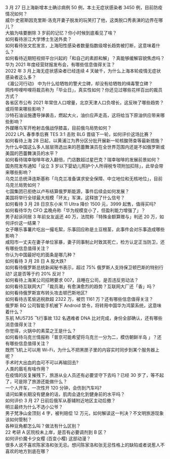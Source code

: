 3 月 27 日上海新增本土确诊病例 50 例，本土无症状感染者 3450 例，目前防疫情况如何？  
威尔·史密斯因克里斯·洛克开妻子脱发的玩笑打了他，这类脱口秀表演的边界在哪儿？  
大脑为啥要删除 3 岁前的记忆？你小时候到底看见了啥？  
如何看待浙江大学博士生送外卖？  
如何看待张文宏发言，上海阳性感染者数量指数级增长趋势被打断，这意味着什么？  
如何看待近期短视频平台兴起的「和自己的素颜和解」？真能够缓解容貌焦虑吗？  
华为 2021 年度经营财报发布会，有哪些信息值得关注？  
2022 年 3 月上海无症状感染者已经连续 4 天破千，为什么上海本轮疫情无症状感染者这么多？  
《湄公河行动》 中为什么给牺牲的警犬立碑，却没有给牺牲的缉毒警立碑？  
网传哔哩哔哩将裁员称为「毕业日」，真实性如何？你还见过哪些花样百出的裁员方式？  
各省区市公布 2021 年常住人口增量，北京天津人口负增长，这反映了哪些趋势？或将带来哪些影响？  
沙特石油设施遭导弹袭击，燃起大火，油价应声走高，这将给当下原油供应带来哪些影响？  
外媒曝乌军开枪射击俄战俘膝盖，目前俄乌局势如何？  
2022 LPL 春季季后赛 TES 3:1 击败 BLG 晋级下一轮，如何评价这场比赛？  
如何看待上海 28 日起，以黄浦江为界分区分批开展新一轮核酸筛查等最新措施？  
为什么中国这么多人层层筛选出来的芭蕾舞演员在全世界范围内还是不如俄罗斯或美国的芭蕾舞演员的水平？  
如何看待瑞幸咖啡年收入翻倍，门店数超过星巴克？瑞幸咖啡的发展前景如何？  
国务院发布通知「设立 3 岁以下婴幼儿照护个人所得税专项附加扣除」，此举会带来哪些影响？  
乌克兰总统泽连斯基称「乌克兰准备谋求安全保障、中立地位和无核地位」，目前乌克兰局势如何？  
七国集团已拒绝以卢布结算俄罗斯能源，事件后续会如何发展？  
美国将举行全球最大规模「环太」军演，这释放了什么信号？  
如何看待 3 月 28 日京东小米 11 Ultra 降价 1500 元，3999 起售，值得买吗?  
如何看待华为 CFO 孟晚舟称「华为规模变小了，但盈利能力增强了」？  
男子起诉同居 3 年前女友返还 40 万，法院称「特殊金额算赠与」判还 20 万，如何评价这一结果？  
女子曝乐事薯片吃出一撮毛絮，乐事回应称是土豆根茎，此事件会对乐事造成哪些影响？  
咸阳市一丈夫在妻子单位家暴，妻子同事制止时致其死亡，检方认定正当防卫，还有哪些信息值得关注？  
你认为中国最好吃的面条是哪几种？  
如何看待 3 月 28 日 A 股大跌?  
如何看待俄罗斯总统新闻秘书表示，超过 75% 俄罗斯人支持保卫顿巴斯的特别行动? 这是否等于约 20% 反对？  
如何看待上海某公司招聘要求 007，且睡在公司，是否违反劳动法？  
如何看待互联网大厂「裁员潮」有愈演愈烈的趋势？互联网大厂还「香」吗？  
如何看待俄罗斯宣布转头攻击顿巴斯地区?  
如何看待古茗偷逃税款超 2322 万，被罚 1161 万？还有哪些信息值得关注？  
俄罗斯 BQ 公司智能手机被下 Android 禁令，将转用中国华为鸿蒙系统，这意味着什么？  
东航 MU5735 飞行事故 132 名遇难者 DNA 比对完成，身份全部确认，还有哪些消息值得关注？  
你觉得，火锅中的素菜之王是什么？  
如何看待乌克兰情报称「普京可能希望将乌克兰一分为二，模仿朝鲜半岛 」？还有哪些信息值得关注？  
既然飞机上可以用 Wi-Fi，为什么不把黑匣子里的内容实时同步到某个服务器上呢？  
手术时大出血的血可不可以再输回去?  
人类的眉毛有啥作用？  
在疫情的反复摧残下，旅游从业人员还有必要坚守下去吗？已经 30 岁了，等不起了，可是除了旅游还能做什么？  
一个人开车，一次性开 120 分钟，会伤到汽车吗?  
请问如果长期没有健身的话，肌肉会退化到健身前的水平吗？  
如何评价 3 月 27 日前后俄军从基辅附近地区主动后撤？  
明兰最终为什么不选小公爷？  
男子梵净山金顶刻 4 字，被判赔偿 12 万元，如何解读这一判决？不文明旅游现象该如何管制？  
各种豆角都怎么叫？做法有什么区别？  
22 考研 A 区院校未上岸，是否有必要调剂到 B 区？  
如何评价魔卡少女樱 (百变小樱) 这部动漫？  
很多人说不喜欢陈家洛和张无忌。想问陈家洛和张无忌性格上的缺陷或者说惹人不喜欢的地方到底在哪？  

